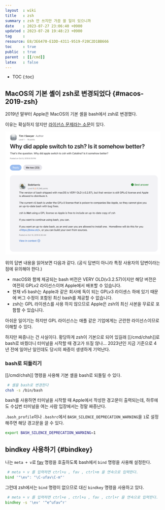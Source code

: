 ```yaml
---
layout  : wiki
title   : zsh
summary : zsh 안 쓰지만 가끔 쓸 일이 있으니까
date    : 2023-07-27 23:06:40 +0900
updated : 2023-07-28 19:48:23 +0900
tag     : 
resource: E8/3E6470-E1DD-4311-9519-F20C2D1BB666
toc     : true
public  : true
parent  : [[/cmd]]
latex   : false
---
```

* TOC
{:toc}

## MacOS의 기본 셸이 zsh로 변경되었다 {#macos-2019-zsh}

2019년 말부터 Apple은 MacOS의 기본 셸을 bash에서 zsh로 변경했다.

이유는 확실하지 않지만 [라이선스 문제라는 소문]( https://discussions.apple.com/thread/250722978 )이 있다.

![]( /resource/E8/3E6470-E1DD-4311-9519-F20C2D1BB666/answer.png )

위의 답변 내용을 읽어보면 다음과 같다. (공식 답변이 아니라 특정 사용자의 답변이라는 점에 유의해야 한다.)

- macOS와 함께 제공되는 bash 버전은 VERY OLD(v3.2.57)이지만 해당 버전은 여전히 GPLv2 라이선스이며 Apple에서 배포할 수 있습니다.
- 현재 v5 bash는 Apple과 같은 회사에 독이 되는 GPLv3 라이센스 하에 있기 때문에 버그 수정이 포함된 최신 bash를 제공할 수 없습니다.
- zsh는 GPL 라이센스를 사용 하지 않으므로 Apple은 zsh의 최신 사본을 무료로 포함할 수 있습니다.

아쉬운 일이기는 하지만 GPL 라이선스는 애플 같은 기업에게는 곤란한 라이선스이므로 이해할 수 있다.

하지만 짜증나는 건 사실이다.
황당하게 zsh이 기본으로 되어 있길래 [[/cmd/chsh]]로 bash로 바꿨더니 터미널을 시작할 때 경고가 뜨질 않나...
2023년인 지금 기준으로 4년 전에 일어난 일인데도 당시의 짜증이 생생하게 기억난다.

### bash로 되돌리기

[[/cmd/chsh]] 명령을 사용해 기본 셸을 bash로 되돌릴 수 있다.

```bash
 # 셸을 bash로 변경한다
chsh -s /bin/bash
```

bash를 사용하면 터미널을 시작할 때 Apple에서 작성한 경고문이 출력되는데, 하루에도 수십번 터미널을 여는 사람 입장에서는 정말 짜증난다.

`.bash_profile`이나 `.bashrc`에서 `BASH_SILENCE_DEPRECATION_WARNING`을 `1`로 설정해주면 해당 경고문을 끌 수 있다.

```bash
export BASH_SILENCE_DEPRECATION_WARNING=1
```

## bindkey 사용하기 {#bindkey}

나는 `meta + v`로 [fav]( https://github.com/johngrib/fav-dir ) 명령을 호출하도록 bash에서 `bind` 명령을 사용해 설정한다.

```bash
 # meta + v 를 입력하면 ctrl+u , fav , ctrl+m 을 연속으로 입력한다.
bind '"\ev": "\C-ufav\C-m"'
```

그런데 zsh에서는 `bind` 명령이 없으므로 대신 `bindkey` 명령을 사용하고 있다.

```zsh
 # meta + v 를 입력하면 ctrl+e , ctrl+u , fav , ctrl+r 을 연속으로 입력한다.
bindkey -s '\ev' '^e^ufav^r'
```

